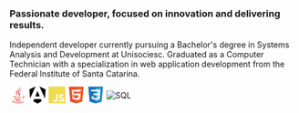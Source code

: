 <h3>Passionate developer, focused on innovation and delivering results.</h3>

Independent developer currently pursuing a Bachelor's degree in Systems Analysis and Development at Unisociesc. Graduated as a Computer Technician with a specialization in web application development from the Federal Institute of Santa Catarina.

<div style="display: inline_block">
  <img align="center" alt="Java" height="30" width="30" src="https://raw.githubusercontent.com/devicons/devicon/master/icons/java/java-plain.svg">
  <img align="center" alt="Angular" height="30" width="30" src="https://raw.githubusercontent.com/devicons/devicon/master/icons/angular/angular-plain.svg">
  <img align="center" alt="JavaScript" height="30" width="30" src="https://raw.githubusercontent.com/devicons/devicon/master/icons/javascript/javascript-plain.svg">
  <img align="center" alt="HTML" height="30" width="30" src="https://raw.githubusercontent.com/devicons/devicon/master/icons/html5/html5-original.svg">
  <img align="center" alt="CSS" height="30" width="30" src="https://raw.githubusercontent.com/devicons/devicon/master/icons/css3/css3-original.svg">
  <img align="center" alt="SQL" height="30" width="30" src="https://icongr.am/devicon/mysql-original.svg?size=128&color=currentColor" />
</div>
